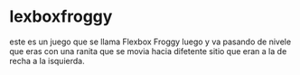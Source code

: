 # lexboxfroggy
este es un juego que se llama Flexbox Froggy luego y va pasando 
de nivele que eras con una ranita que se movia hacia difetente 
sitio que eran a la de recha a la isquierda.
